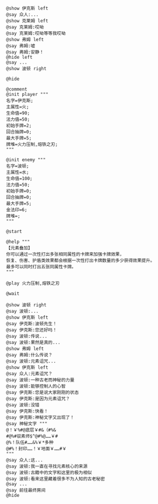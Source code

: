 ﻿```text
@show 伊克斯 left
@say 众人:...
@show 克莱姆 left
@say 克莱姆:哎呦
@say 克莱姆:哎呦等等我哎呦
@show 弗姆 left
@say 弗姆:嘘
@say 弗姆:安静！
@hide left
@say ...
@show 波顿 right

@hide

@comment
@init player """
名字=伊克斯;
主属性=火;
生命值=90;
法力值=50;
初始手牌=2;
回合抽牌=0;
最大手牌=5;
牌堆=火力压制,熔铁之刃;
"""

@init enemy """
名字=波顿;
主属性=水;
生命值=100;
法力值=50;
初始手牌=0;
回合抽牌=0;
最大手牌=5;
金法印=6;
牌堆=;
"""

@start

@help """
【元素叠加】
你可以通过一次性打出多张相同属性的卡牌来加强卡牌效果，
恢复、伤害、护盾类效果都会根据一次性打出卡牌数量的多少获得效果提升。
最多可以同时打出五张同属性卡牌。
"""

@play 火力压制,熔铁之刃

@wait

@show 波顿 right
@say 波顿:...
@show 伊克斯 left
@say 伊克斯:波顿先生！
@say 伊克斯:您还好吗！
@say 波顿:传说...
@say 波顿:果然是真的...
@show 弗姆 left
@say 弗姆:什么传说？
@say 波顿:元素诅咒...
@show 伊克斯 left
@say 众人:元素诅咒？
@say 波顿:一种古老而神秘的力量
@say 波顿:能够控制人的心智
@say 伊克斯:您是说大家刚刚的状态
@say 伊克斯:是因为元素诅咒？
@say 波顿:没错
@say 伊克斯:快看！
@say 伊克斯:神秘文字又出现了！
@say 神秘文字 """
@！￥%#@底层￥#&（#%&
#@%#驭素师$^@#%@……￥#
@%！队伍#……&%￥*多种
@#%！封印……！￥地面￥……#￥
"""
@say 众人:这...
@say 波顿:我一直在寻找元素核心的来源
@say 波顿:古籍中的文字和这里的极为相似
@say 波顿:看来这里藏着很多不为人知的古老秘密
@say ...
@say 前往最终房间
@hide
```